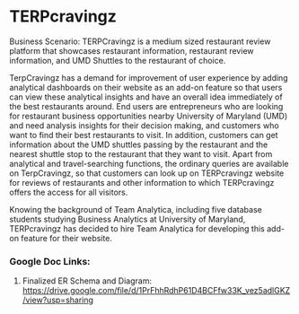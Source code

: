 # TERPcravingz

Business Scenario:
TERPCravingz is a medium sized restaurant review platform that showcases restaurant information, restaurant review information, and UMD Shuttles to the restaurant of choice.
 
TerpCravingz has a demand for improvement of user experience by adding analytical dashboards on their website as an add-on feature so that users can view these analytical insights and have an overall idea immediately of the best restaurants around. End users are entrepreneurs who are looking for restaurant business opportunities nearby University of Maryland (UMD) and need analysis insights for their decision making, and customers who want to find their best restaurants to visit. In addition, customers can get information about the UMD shuttles passing by the restaurant and the nearest shuttle stop to the restaurant that they want to visit. Apart from analytical and travel-searching functions, the ordinary queries are available on TerpCravingz, so that customers can look up on TERPcravingz website for reviews of restaurants and other information to which TERPcravingz offers the access for all visitors.
 
Knowing the background of Team Analytica, including five database students studying Business Analytics at University of Maryland, TERPcravingz has decided to hire Team Analytica for developing this add-on feature for their website.


### Google Doc Links:
1. Finalized ER Schema and Diagram: https://drive.google.com/file/d/1PrFhhRdhP61D4BCFfw33K_vez5adlGKZ/view?usp=sharing
